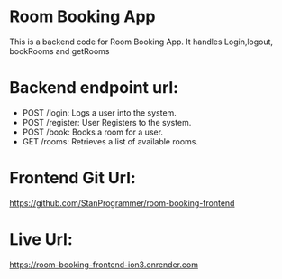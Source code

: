 # Room Booking App
This is a backend code for Room Booking App.
It handles Login,logout, bookRooms and getRooms

# Backend endpoint url:
- POST /login: Logs a user into the system.
- POST /register: User Registers to the system.
- POST /book: Books a room for a user.
- GET /rooms: Retrieves a list of available rooms.

# Frontend Git Url:
https://github.com/StanProgrammer/room-booking-frontend


# Live Url:
https://room-booking-frontend-ion3.onrender.com